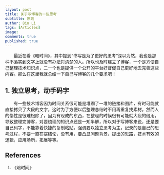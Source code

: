 ```yaml
---
layout: post
title: 关于写博客的一些思考
subtitle: 原则
author: Bin Li
tags: [Articles]
image: 
comments: true
published: true
---
```


　　最近在看《暗时间》，其中提到“书写是为了更好的思考”深以为然，我也是那种不落实到文字上就没有办法捋清楚的人。所以也及时建立了博客，一个是方便自己整理技术知识点，二一个也是提供一个公开的平台好督促自己更好地去完善这些内容。那么在这里我就总结一下自己写博客的几个要求吧！

## 1. 独立思考，动手码字
　　有一些技术博客因为时间关系很可能是堆砌了一堆的链接和图片，有时可能就直接拷贝了大段的文字，这时为了方便以后整理总结时不用再重复找素材。然而人的惰性是很难根除了，因为有现成的东西，在整理的时候很有可能就大段的借用，导致整理完博客，对要梳理的知识点还是一知半解，所以对于写博客来说，还是要自己码字，不能靠着快捷的复制粘贴。强调要以独立思考为主，记录的是自己的思考过程，不要一直在摆结论，没有用，要凸显问题背景，提出的思路，技术有效的逻辑，应用场所，拓展等等。

## References
1. 《暗时间》